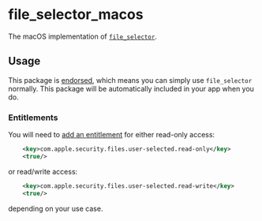 # file\_selector\_macos

The macOS implementation of [`file_selector`][1].

## Usage

This package is [endorsed][2], which means you can simply use `file_selector`
normally. This package will be automatically included in your app when you do.

### Entitlements

You will need to [add an entitlement][3] for either read-only access:
```xml
	<key>com.apple.security.files.user-selected.read-only</key>
	<true/>
```
or read/write access:
```xml
	<key>com.apple.security.files.user-selected.read-write</key>
	<true/>
```
depending on your use case.

[1]: https://pub.dev/packages/file_selector
[2]: https://flutter.dev/docs/development/packages-and-plugins/developing-packages#endorsed-federated-plugin
[3]: https://flutter.dev/desktop#entitlements-and-the-app-sandbox
